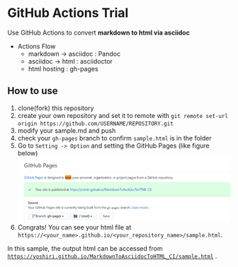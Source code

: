 # GitHub Actions Trial

Use GitHub Actions to convert **markdown to html via asciidoc**

- Actions Flow
  - markdown -> asciidoc : Pandoc
  - asciidoc -> html : asciidoctor
  - html hosting : gh-pages


## How to use

1. clone(fork) this repository
2. create your own repository and set it to remote with `git remote set-url origin https://github.com/USERNAME/REPOSITORY.git`
3. modify your sample.md and push
4. check your `gh-pages` branch to confirm `sample.html` is in the folder
5. Go to `Setting -> Option` and setting the GitHub Pages  (like figure below)![](img/setting.png)
6. Congrats! You can see your html file at `https://<your_name>.github.io/<your_repository_name>/sample.html`.


In this sample, the output html can be accessed from [`https://yoshiri.github.io/MarkdownToAsciidocToHTML_CI/sample.html`](https://yoshiri.github.io/MarkdownToAsciidocToHTML_CI/sample.html) .

